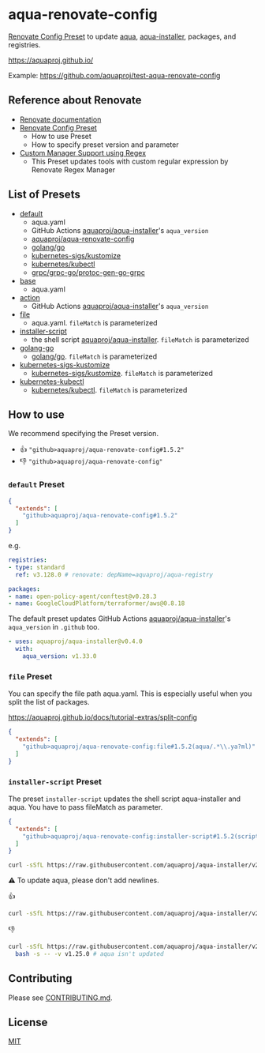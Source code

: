 # aqua-renovate-config

[Renovate Config Preset](https://docs.renovatebot.com/config-presets/) to update [aqua](https://github.com/aquaproj/aqua), [aqua-installer](https://github.com/aquaproj/aqua-installer), packages, and registries.

https://aquaproj.github.io/

Example: https://github.com/aquaproj/test-aqua-renovate-config

## Reference about Renovate

* [Renovate documentation](https://docs.renovatebot.com/)
* [Renovate Config Preset](https://docs.renovatebot.com/config-presets/)
  * How to use Preset
  * How to specify preset version and parameter
* [Custom Manager Support using Regex](https://docs.renovatebot.com/modules/manager/regex/)
  * This Preset updates tools with custom regular expression by Renovate Regex Manager

## List of Presets

* [default](default.json)
  * aqua.yaml
  * GitHub Actions [aquaproj/aqua-installer](https://github.com/aquaproj/aqua-installer)'s `aqua_version`
  * [aquaproj/aqua-renovate-config](https://github.com/aquaproj/aqua-renovate-config)
  * [golang/go](https://github.com/golang/go)
  * [kubernetes-sigs/kustomize](https://github.com/kubernetes-sigs/kustomize)
  * [kubernetes/kubectl](https://github.com/kubernetes/kubectl)
  * [grpc/grpc-go/protoc-gen-go-grpc](https://github.com/grpc/grpc-go)
* [base](base.json)
  * aqua.yaml
* [action](action.json)
  * GitHub Actions [aquaproj/aqua-installer](https://github.com/aquaproj/aqua-installer)'s `aqua_version`
* [file](file.json)
  * aqua.yaml. `fileMatch` is parameterized
* [installer-script](installer-script.json)
  * the shell script [aquaproj/aqua-installer](https://github.com/aquaproj/aqua-installer). `fileMatch` is parameterized
* [golang-go](golang-go.json)
  * [golang/go](https://github.com/golang/go). `fileMatch` is parameterized
* [kubernetes-sigs-kustomize](kubernetes-sigs-kustomize.json)
  * [kubernetes-sigs/kustomize](https://github.com/kubernetes-sigs/kustomize). `fileMatch` is parameterized
* [kubernetes-kubectl](kubernetes-kubectl.json)
  * [kubernetes/kubectl](https://github.com/kubernetes/kubectl). `fileMatch` is parameterized

## How to use

We recommend specifying the Preset version.

* :thumbsup: `"github>aquaproj/aqua-renovate-config#1.5.2"`
* :thumbsdown: `"github>aquaproj/aqua-renovate-config"`

### `default` Preset

```json
{
  "extends": [
    "github>aquaproj/aqua-renovate-config#1.5.2"
  ]
}
```

e.g.

```yaml
registries:
- type: standard
  ref: v3.128.0 # renovate: depName=aquaproj/aqua-registry

packages:
- name: open-policy-agent/conftest@v0.28.3
- name: GoogleCloudPlatform/terraformer/aws@0.8.18
```

The default preset updates GitHub Actions [aquaproj/aqua-installer](https://github.com/aquaproj/aqua-installer)'s `aqua_version` in `.github` too.

```yaml
- uses: aquaproj/aqua-installer@v0.4.0
  with:
    aqua_version: v1.33.0
```

### `file` Preset

You can specify the file path aqua.yaml.
This is especially useful when you split the list of packages.

https://aquaproj.github.io/docs/tutorial-extras/split-config

```json
{
  "extends": [
    "github>aquaproj/aqua-renovate-config:file#1.5.2(aqua/.*\\.ya?ml)"
  ]
}
```

### `installer-script` Preset

The preset `installer-script` updates the shell script aqua-installer and aqua.
You have to pass fileMatch as parameter.

```json
{
  "extends": [
    "github>aquaproj/aqua-renovate-config:installer-script#1.5.2(scripts/.*\\.sh)"
  ]
}
```

```sh
curl -sSfL https://raw.githubusercontent.com/aquaproj/aqua-installer/v2.0.2/aqua-installer | bash -s -- -v v1.25.0
```

:warning: To update aqua, please don't add newlines.

:thumbsup:

```sh
curl -sSfL https://raw.githubusercontent.com/aquaproj/aqua-installer/v2.0.2/aqua-installer | bash -s -- -v v1.25.0
```

:thumbsdown:

```sh
curl -sSfL https://raw.githubusercontent.com/aquaproj/aqua-installer/v2.0.2/aqua-installer |
  bash -s -- -v v1.25.0 # aqua isn't updated
```

## Contributing

Please see [CONTRIBUTING.md](CONTRIBUTING.md).

## License

[MIT](LICENSE)
